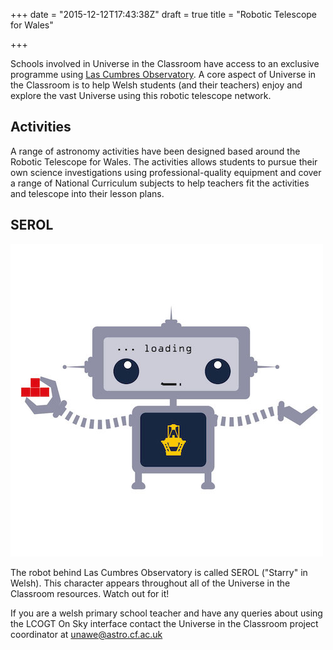 +++
date = "2015-12-12T17:43:38Z"
draft = true
title = "Robotic Telescope for Wales"

+++

Schools involved in Universe in the Classroom have access to an exclusive programme using [Las Cumbres Observatory](http://lcogt.net). A core aspect of Universe in the Classroom is to help Welsh students (and their teachers) enjoy and explore the vast Universe using this robotic telescope network.

## Activities

A range of astronomy activities have been designed based around the Robotic Telescope for Wales. The activities allows students to pursue their own science investigations using professional-quality equipment and cover a range of National Curriculum subjects to help teachers fit the activities and telescope into their lesson plans.

<embed RTFW activity book>

## SEROL
![SEROL](images/serol_sm.jpg)

The robot behind Las Cumbres Observatory is called SEROL ("Starry" in Welsh). This character appears throughout all of the Universe in the Classroom resources. Watch out for it!

If you are a welsh primary school teacher and have any queries about using the LCOGT On Sky interface contact the Universe in the Classroom project coordinator at unawe@astro.cf.ac.uk
